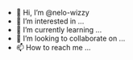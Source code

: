 - 👋 Hi, I’m @nelo-wizzy
- 👀 I’m interested in ...
- 🌱 I’m currently learning ...
- 💞️ I’m looking to collaborate on ...
- 📫 How to reach me ...

<!---
nelo-wizzy/nelo-wizzy is a ✨ special ✨ repository because its `README.md` (this file) appears on your GitHub profile.
You can click the Preview link to take a look at your changes.
--->
